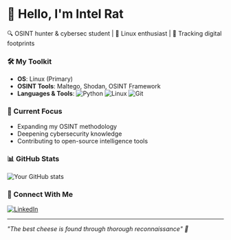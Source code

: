 # 👋 Hello, I'm Intel Rat

🔍 OSINT hunter & cybersec student | 🐧 Linux enthusiast | 🐀 Tracking digital footprints

### 🛠️ My Toolkit
- **OS**: Linux (Primary)
- **OSINT Tools**: Maltego, Shodan, OSINT Framework
- **Languages & Tools**: 
  ![Python](https://img.shields.io/badge/-Python-black?style=flat-square&logo=Python)
  ![Linux](https://img.shields.io/badge/-Linux-black?style=flat-square&logo=Linux)
  ![Git](https://img.shields.io/badge/-Git-black?style=flat-square&logo=Git)

### 🔭 Current Focus
- Expanding my OSINT methodology
- Deepening cybersecurity knowledge
- Contributing to open-source intelligence tools

### 📊 GitHub Stats
![Your GitHub stats](https://github-readme-stats.vercel.app/api?username=IntelRat&show_icons=true&theme=radical)

### 🤝 Connect With Me
[![LinkedIn](https://img.shields.io/badge/-LinkedIn-blue?style=flat-square&logo=Linkedin&logoColor=white&link=YOUR_LINKEDIN_URL)](YOUR_LINKEDIN_URL)

---
*"The best cheese is found through thorough reconnaissance" 🧀*
